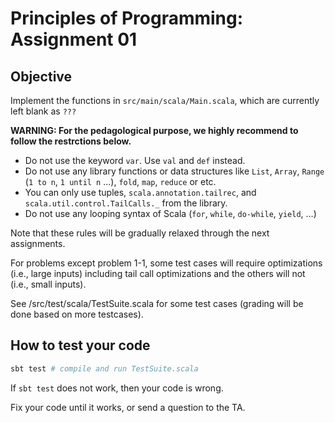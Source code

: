 # Principles of Programming: Assignment 01

## Objective

Implement the functions in `src/main/scala/Main.scala`, which are currently left blank as `???`

**WARNING: For the pedagological purpose, we highly recommend to follow the restrctions below.**

- Do not use the keyword `var`. Use `val` and `def` instead.
- Do not use any library functions or data structures like `List`, `Array`, `Range` (`1 to n`, `1 until n` ...), `fold`, `map`, `reduce` or etc.
- You can only use tuples, `scala.annotation.tailrec`, and `scala.util.control.TailCalls._` from the library.
- Do not use any looping syntax of Scala (`for`, `while`, `do-while`, `yield`, ...)

Note that these rules will be gradually relaxed through the next
assignments.

For problems except problem 1-1, some test cases will require optimizations (i.e., large inputs) including tail call optimizations and the others will not (i.e., small inputs).

See /src/test/scala/TestSuite.scala for some test cases (grading will be done based on more testcases). 

## How to test your code

```bash
sbt test # compile and run TestSuite.scala
```

If `sbt test` does not work, then your code is wrong.

Fix your code until it works, or send a question to the TA.
